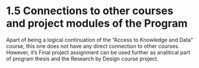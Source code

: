 # 1.5 Connections to other courses and project modules of the Program

Apart of being a logical continuation of the  “Access to Knowledge and Data” course, this one does not have any direct connection to other courses. However, it’s Final project assignment can be used further as analitical part of  program thesis and the Research by Design course project.
